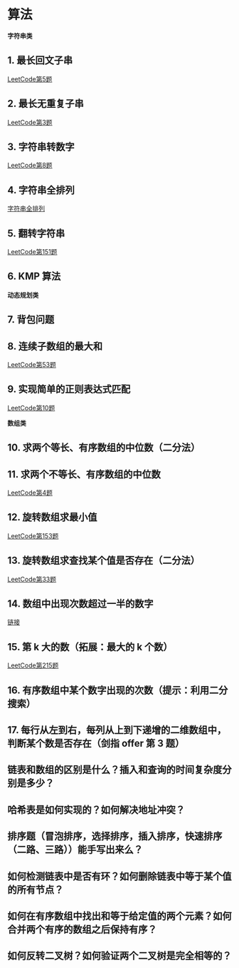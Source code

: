 # 算法

**字符串类**
## 1. 最长回文子串

[LeetCode第5题](https://leetcode-cn.com/problems/longest-palindromic-substring/?utm_source=LCUS&utm_medium=ip_redirect_q_uns&utm_campaign=transfer2china)

## 2. 最长无重复子串

[LeetCode第3题](https://leetcode-cn.com/problems/longest-substring-without-repeating-characters/?utm_source=LCUS&utm_medium=ip_redirect_q_uns&utm_campaign=transfer2china)

## 3. 字符串转数字

[LeetCode第8题](https://leetcode.com/problems/string-to-integer-atoi/)

## 4. 字符串全排列

[字符串全排列](https://blog.csdn.net/morewindows/article/details/7370155)

## 5. 翻转字符串

[LeetCode第151题](https://leetcode-cn.com/problems/reverse-words-in-a-string/?utm_source=LCUS&utm_medium=ip_redirect_q_uns&utm_campaign=transfer2china)

## 6. KMP 算法

**动态规划类**

## 7. 背包问题

## 8. 连续子数组的最大和

[LeetCode第53题](https://leetcode.com/problems/maximum-subarray/)

## 9. 实现简单的正则表达式匹配

[LeetCode第10题](https://leetcode.com/problems/regular-expression-matching/)

**数组类**

## 10. 求两个等长、有序数组的中位数（二分法）

## 11. 求两个不等长、有序数组的中位数

[LeetCode第4题](https://leetcode.com/problems/median-of-two-sorted-arrays/)

## 12. 旋转数组求最小值

[LeetCode第153题](https://leetcode.com/problems/find-minimum-in-rotated-sorted-array/)

## 13. 旋转数组求查找某个值是否存在（二分法）

[LeetCode第33题](https://leetcode.com/problems/search-in-rotated-sorted-array/)

## 14. 数组中出现次数超过一半的数字

[链接](https://bestswifter.com/arrayoccurmorethanhalf/)

## 15. 第 k 大的数（拓展：最大的 k 个数）

[LeetCode第215题](https://leetcode-cn.com/problems/kth-largest-element-in-an-array/?utm_source=LCUS&utm_medium=ip_redirect_q_uns&utm_campaign=transfer2china)

## 16. 有序数组中某个数字出现的次数（提示：利用二分搜索）

## 17. 每行从左到右，每列从上到下递增的二维数组中，判断某个数是否存在（剑指 offer 第 3 题）


##  链表和数组的区别是什么？插入和查询的时间复杂度分别是多少？

##  哈希表是如何实现的？如何解决地址冲突？

##  排序题（冒泡排序，选择排序，插入排序，快速排序（二路、三路））能手写出来么？

##  如何检测链表中是否有环？如何删除链表中等于某个值的所有节点？

##  如何在有序数组中找出和等于给定值的两个元素？如何合并两个有序的数组之后保持有序？

##  如何反转二叉树？如何验证两个二叉树是完全相等的？

